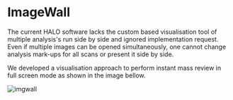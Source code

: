 # ImageWall

The current HALO software lacks the custom based visualisation tool of multiple analysis's run side by side and ignored implementation request. Even if multiple images can be opened simultaneously, one cannot change analysis mark-ups for all scans or present it side by side.​

We developed a visualisation approach to  perform instant mass review in full screen mode as shown in the image bellow.

![imgwall](https://github.com/AzmHmd/ImageWall/assets/15710310/11aa6232-56f5-4cf4-a772-4db7d4746cdc)

